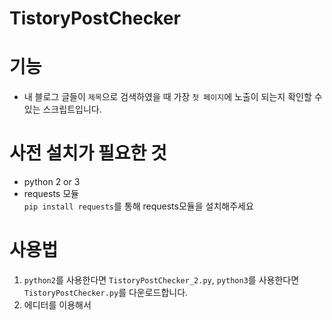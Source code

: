 # TistoryPostChecker

# 기능  

* 내 블로그 글들이 `제목`으로 검색하였을 때 가장 `첫 페이지`에 노출이 되는지 확인할 수 있는 스크립트입니다. 

# 사전 설치가 필요한 것  

* python 2 or 3
* requests 모듈  
`pip install requests`를 통해 requests모듈을 설치해주세요


# 사용법  
1. `python2`를 사용한다면 `TistoryPostChecker_2.py`, `python3`를 사용한다면 `TistoryPostChecker.py`를 다운로드합니다.
2. 에디터를 이용해서 
